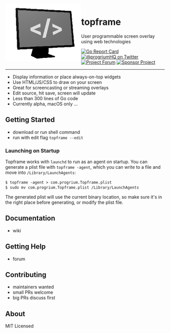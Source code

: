 <img align="left" src="./topframe.png" />

# topframe
User programmable screen overlay using web technologies

[![Go Report Card](https://goreportcard.com/badge/github.com/progrium/topframe)](https://goreportcard.com/report/github.com/progrium/topframe)
<a href="https://twitter.com/progriumHQ" title="@progriumHQ on Twitter"><img src="https://img.shields.io/badge/twitter-@progriumHQ-55acee.svg" alt="@progriumHQ on Twitter"></a>
<a href="https://github.com/progrium/topframe/discussions" title="Project Forum"><img src="https://img.shields.io/badge/community-forum-ff69b4.svg" alt="Project Forum"></a>
<a href="https://github.com/sponsors/progrium" title="Sponsor Project"><img src="https://img.shields.io/static/v1?label=sponsor&message=%E2%9D%A4&logo=GitHub" alt="Sponsor Project" /></a>

---
* Display information or place always-on-top widgets
* Use HTML/JS/CSS to draw on your screen
* Great for screencasting or streaming overlays
* Edit source, hit save, screen will update
* Less than 300 lines of Go code
* Currently alpha, macOS only ...

## Getting Started

 * download or run shell command
 * run with edit flag `topframe --edit`

### Launching on Startup

Topframe works with `launchd` to run as an agent on startup. You can generate
a plist file with `topframe -agent`, which you can write to a file and move
into `/Library/LaunchAgents`:

```
$ topframe -agent > com.progrium.Topframe.plist
$ sudo mv com.progrium.Topframe.plist /Library/LaunchAgents
```

The generated plist will use the current binary location, so make sure it's
in the right place before generating, or modify the plist file.


## Documentation

 * wiki

## Getting Help

 * forum

## Contributing

 * maintainers wanted
 * small PRs welcome
 * big PRs discuss first

## About

MIT Licensed